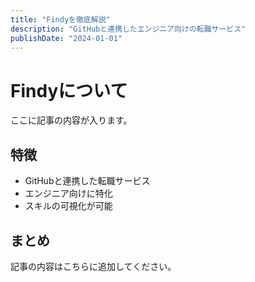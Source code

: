 ```yaml
---
title: "Findyを徹底解説"
description: "GitHubと連携したエンジニア向けの転職サービス"
publishDate: "2024-01-01"
---
```


# Findyについて

ここに記事の内容が入ります。

## 特徴

- GitHubと連携した転職サービス
- エンジニア向けに特化
- スキルの可視化が可能

## まとめ

記事の内容はこちらに追加してください。